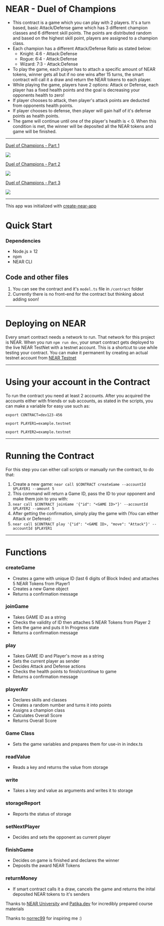 # NEAR - Duel of Champions

- This contract is a game which you can play with 2 players. It's a turn based, basic Attack/Defense game which has 3 different champion classes and 6 different skill points. The points are distributed random and based on the highest skill point, players are assigned to a champion class.
- Each champion has a different Attack/Defense Ratio as stated below:
  - Knight: 4:6 - Attack:Defense
  - Rogue: 6:4 - Attack:Defense
  - Wizard: 7:3 - Attack:Defense
- To play the game, each player has to attach a specific amount of NEAR tokens, winner gets all but if no one wins after 15 turns, the smart contract will call it a draw and return the NEAR tokens to each player.
- While playing the game, players have 2 options: Attack or Defense, each player has a fixed health points and the goal is decreasing your opponents health to zero!
- If player chooses to attack, then player's attack points are deducted from opponents health points.
- If player chooses to defense, then player will gain half of it's defense points as health points.
- The game will continue until one of the player's health is < 0. When this condition is met, the winner will be deposited all the NEAR tokens and game will be finished.

---

<a href="https://www.loom.com/share/0da248edd5cf44cc8263fa0fa69af880">
    <p>Duel of Champions - Part 1</p>
    <img style="max-width:300px;" src="https://cdn.loom.com/sessions/thumbnails/0da248edd5cf44cc8263fa0fa69af880-with-play.gif">
  </a>


<a href="https://www.loom.com/share/af770717884348f4a4ea532f094979c0">
    <p>Duel of Champions - Part 2</p>
    <img style="max-width:300px;" src="https://cdn.loom.com/sessions/thumbnails/af770717884348f4a4ea532f094979c0-1650797297103-with-play.gif">
  </a>
  
  
<a href="https://www.loom.com/share/d843b43e39be4420990a6bb998683277">
    <p>Duel of Champions - Part 3</p>
    <img style="max-width:300px;" src="https://cdn.loom.com/sessions/thumbnails/d843b43e39be4420990a6bb998683277-with-play.gif">
  </a>
  
---

This app was initialized with [create-near-app](https://github.com/near/create-near-app)

# Quick Start

### Dependencies

+ Node.js ≥ 12
+ npm
+ NEAR CLI

## Code and other files

1. You can see the contract and it's `model.ts` file in `/contract` folder
2. Currently there is no front-end for the contract but thinking about adding soon!

---

# Deploying on NEAR 
Every smart contract needs a network to run. That network for this project is NEAR. When you run `npm run dev`, your smart contract gets deployed to the live NEAR TestNet with a testnet account. This is a shortcut to use while testing your contract. You can make it permanent by creating an actual testnet account from [NEAR Testnet](https://wallet.testnet.near.org/create)

---

# Using your account in the Contract
To run the contract you need at least 2 accounts. After you acquired the accounts either with friends or sub accounts, as stated in the scripts, you can make a variable for easy use such as:

`export CONTRACT=dev123-456`

`export PLAYER1=example.testnet`

`export PLAYER2=example.testnet`

---

# Running the Contract

For this step you can either call scripts or manually run the contract, to do that:
1. Create a new game: `near call $CONTRACT createGame --accountId $PLAYER1 --amount 5`
2. This command will return a Game ID, pass the ID to your opponent and make them join to you with:
3. `near call $CONTRACT joinGame '{"id": "<GAME ID>"}' --accountId $PLAYER2 --amount 5`
4. After getting the confirmation, simply play the game with (You can either Attack or Defense):
5. `near call $CONTRACT play '{"id": "<GAME ID>, "move": "Attack"}' --accountId $PLAYER1`

---

# Functions 
### createGame
+ Creates a game with unique ID (last 6 digits of Block Index) and attaches 5 NEAR Tokens from Player1
+ Creates a new Game object
+ Returns a confirmation message

### joinGame
+ Takes GAME ID as a string
+ Checks the validity of ID then attaches 5 NEAR Tokens from Player 2
+ Sets the game and puts it In Progress state
+ Returns a confirmation message

### play
+ Takes GAME ID and Player's move as a string 
+ Sets the current player as sender
+ Decides Attack and Defense actions
+ Checks the health points to finish/continue to game
+ Returns a confirmation message

### playerAtr
+ Declares skills and classes
+ Creates a random number and turns it into points
+ Assigns a champion class
+ Calculates Overall Score
+ Returns Overall Score

### Game Class
+ Sets the game variables and prepares them for use-in in index.ts

### readValue
+ Reads a key and returns the value from storage

### write
+ Takes a key and value as arguments and writes it to storage

### storageReport
+ Reports the status of storage

### setNextPlayer
+ Decides and sets the opponent as current player

### finishGame
+ Decides on game is finished and declares the winner
+ Deposits the award NEAR Tokens

### returnMoney
+ If smart contract calls it a draw, cancels the game and returns the inital deposited NEAR tokens to it's senders


Thanks to [NEAR University](https://www.near.university/) and [Patika.dev](https://www.patika.dev/) for incredibly prepared course materials

Thanks to [norrec99](https://github.com/norrec99/Guess-My-Number) for inspiring me :)
